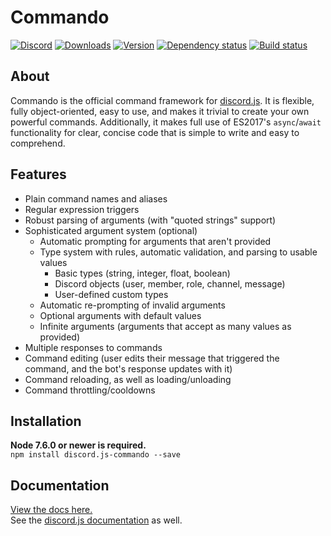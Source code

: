# Commando
[![Discord](https://discordapp.com/api/guilds/222078108977594368/embed.png)](https://discord.gg/bRCvFy9)
[![Downloads](https://img.shields.io/npm/dt/discord.js-commando.svg)](https://www.npmjs.com/package/discord.js-commando)
[![Version](https://img.shields.io/npm/v/discord.js-commando.svg)](https://www.npmjs.com/package/discord.js-commando)
[![Dependency status](https://david-dm.org/Gawdl3y/discord.js-commando.svg)](https://david-dm.org/Gawdl3y/discord.js-commando)
[![Build status](https://travis-ci.org/hydrabolt/discord.js.svg)](https://travis-ci.org/hydrabolt/discord.js)

## About
Commando is the official command framework for [discord.js](https://github.com/hydrabolt/discord.js).
It is flexible, fully object-oriented, easy to use, and makes it trivial to create your own powerful commands.
Additionally, it makes full use of ES2017's `async`/`await` functionality for clear, concise code that is simple to write and easy to comprehend.

## Features
- Plain command names and aliases
- Regular expression triggers
- Robust parsing of arguments (with "quoted strings" support)
- Sophisticated argument system (optional)
	* Automatic prompting for arguments that aren't provided
	* Type system with rules, automatic validation, and parsing to usable values
		- Basic types (string, integer, float, boolean)
		- Discord objects (user, member, role, channel, message)
		- User-defined custom types
	* Automatic re-prompting of invalid arguments
	* Optional arguments with default values
	* Infinite arguments (arguments that accept as many values as provided)
- Multiple responses to commands
- Command editing (user edits their message that triggered the command, and the bot's response updates with it)
- Command reloading, as well as loading/unloading
- Command throttling/cooldowns

## Installation
**Node 7.6.0 or newer is required.**  
`npm install discord.js-commando --save`

## Documentation
[View the docs here.](https://discord.js.org/#/docs/commando)  
See the [discord.js documentation](https://discord.js.org/#/docs) as well.
